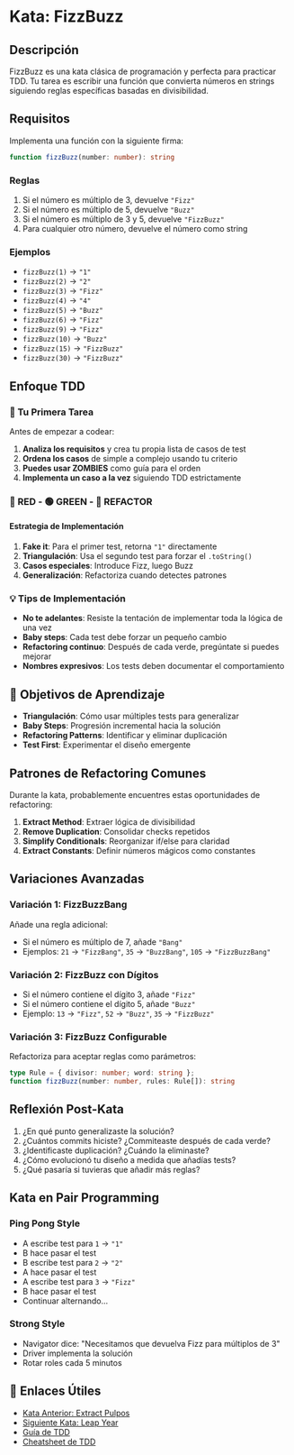 # Kata: FizzBuzz

## Descripción

FizzBuzz es una kata clásica de programación y perfecta para practicar TDD. Tu tarea es escribir una función que convierta números en strings siguiendo reglas específicas basadas en divisibilidad.

## Requisitos

Implementa una función con la siguiente firma:

```typescript
function fizzBuzz(number: number): string
```

### Reglas

1. Si el número es múltiplo de 3, devuelve `"Fizz"`
2. Si el número es múltiplo de 5, devuelve `"Buzz"`
3. Si el número es múltiplo de 3 y 5, devuelve `"FizzBuzz"`
4. Para cualquier otro número, devuelve el número como string

### Ejemplos

- `fizzBuzz(1)` → `"1"`
- `fizzBuzz(2)` → `"2"`
- `fizzBuzz(3)` → `"Fizz"`
- `fizzBuzz(4)` → `"4"`
- `fizzBuzz(5)` → `"Buzz"`
- `fizzBuzz(6)` → `"Fizz"`
- `fizzBuzz(9)` → `"Fizz"`
- `fizzBuzz(10)` → `"Buzz"`
- `fizzBuzz(15)` → `"FizzBuzz"`
- `fizzBuzz(30)` → `"FizzBuzz"`

## Enfoque TDD

### 📝 Tu Primera Tarea

Antes de empezar a codear:

1. **Analiza los requisitos** y crea tu propia lista de casos de test
2. **Ordena los casos** de simple a complejo usando tu criterio
3. **Puedes usar ZOMBIES** como guía para el orden
4. **Implementa un caso a la vez** siguiendo TDD estrictamente

### 🔴 RED - 🟢 GREEN - 🔵 REFACTOR

#### Estrategia de Implementación

1. **Fake it**: Para el primer test, retorna `"1"` directamente
2. **Triangulación**: Usa el segundo test para forzar el `.toString()`
3. **Casos especiales**: Introduce Fizz, luego Buzz
4. **Generalización**: Refactoriza cuando detectes patrones

### 💡 Tips de Implementación

- **No te adelantes**: Resiste la tentación de implementar toda la lógica de una vez
- **Baby steps**: Cada test debe forzar un pequeño cambio
- **Refactoring continuo**: Después de cada verde, pregúntate si puedes mejorar
- **Nombres expresivos**: Los tests deben documentar el comportamiento

## 🎯 Objetivos de Aprendizaje

- **Triangulación**: Cómo usar múltiples tests para generalizar
- **Baby Steps**: Progresión incremental hacia la solución
- **Refactoring Patterns**: Identificar y eliminar duplicación
- **Test First**: Experimentar el diseño emergente

## Patrones de Refactoring Comunes

Durante la kata, probablemente encuentres estas oportunidades de refactoring:

1. **Extract Method**: Extraer lógica de divisibilidad
2. **Remove Duplication**: Consolidar checks repetidos
3. **Simplify Conditionals**: Reorganizar if/else para claridad
4. **Extract Constants**: Definir números mágicos como constantes

## Variaciones Avanzadas

### Variación 1: FizzBuzzBang
Añade una regla adicional:
- Si el número es múltiplo de 7, añade `"Bang"`
- Ejemplos: `21` → `"FizzBang"`, `35` → `"BuzzBang"`, `105` → `"FizzBuzzBang"`

### Variación 2: FizzBuzz con Dígitos
- Si el número contiene el dígito 3, añade `"Fizz"`
- Si el número contiene el dígito 5, añade `"Buzz"`
- Ejemplo: `13` → `"Fizz"`, `52` → `"Buzz"`, `35` → `"FizzBuzz"`

### Variación 3: FizzBuzz Configurable
Refactoriza para aceptar reglas como parámetros:
```typescript
type Rule = { divisor: number; word: string };
function fizzBuzz(number: number, rules: Rule[]): string
```

## Reflexión Post-Kata

1. ¿En qué punto generalizaste la solución?
2. ¿Cuántos commits hiciste? ¿Commiteaste después de cada verde?
3. ¿Identificaste duplicación? ¿Cuándo la eliminaste?
4. ¿Cómo evolucionó tu diseño a medida que añadías tests?
5. ¿Qué pasaría si tuvieras que añadir más reglas?

## Kata en Pair Programming

### Ping Pong Style
- A escribe test para `1` → `"1"`
- B hace pasar el test
- B escribe test para `2` → `"2"`
- A hace pasar el test
- A escribe test para `3` → `"Fizz"`
- B hace pasar el test
- Continuar alternando...

### Strong Style
- Navigator dice: "Necesitamos que devuelva Fizz para múltiplos de 3"
- Driver implementa la solución
- Rotar roles cada 5 minutos


## 🔗 Enlaces Útiles

- [Kata Anterior: Extract Pulpos](../extract-pulpos/extract-pulpos.md)
- [Siguiente Kata: Leap Year](../leap-year/leap-year.md)
- [Guía de TDD](../../tdd/guide.md)
- [Cheatsheet de TDD](../../tdd/cheatsheet.md)
